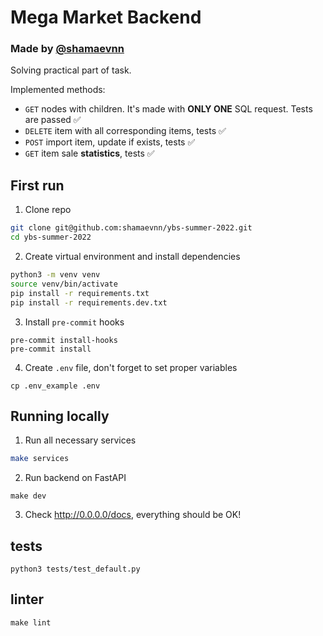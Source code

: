 # Mega Market Backend
### Made by [@shamaevnn](https://t.me/shamaevnn)
Solving practical part of task.


Implemented methods:
* `GET` nodes with children. It's made with **ONLY ONE** SQL request. Tests are passed ✅
* `DELETE` item with all corresponding items, tests ✅
* `POST` import item, update if exists, tests ✅
* `GET` item sale **statistics**, tests ✅


## First run
1. Clone repo
```bash
git clone git@github.com:shamaevnn/ybs-summer-2022.git
cd ybs-summer-2022
```
2. Create virtual environment and install dependencies
```bash
python3 -m venv venv
source venv/bin/activate
pip install -r requirements.txt
pip install -r requirements.dev.txt
```
3. Install `pre-commit` hooks
```
pre-commit install-hooks
pre-commit install
```
4. Create `.env` file, don't forget to set proper variables
```
cp .env_example .env
```

## Running locally
1. Run all necessary services
```bash
make services
```
2. Run backend on FastAPI
```
make dev
```
3. Check http://0.0.0.0/docs, everything should be OK!


## tests
```
python3 tests/test_default.py
```

## linter
```
make lint
```
